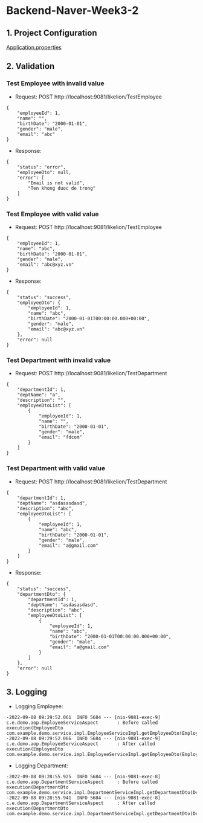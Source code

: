 # Backend-Naver-Week3-2
## 1. Project Configuration
[Application.properties](https://github.com/TieuLang/Backend-Naver-Week3-2/blob/master/src/main/resources/application.properties)
## 2. Validation
### Test Employee with invalid value
- Request: POST http://localhost:9081/likelion/TestEmployee
```
{
    "employeeId": 1,
    "name": "",
    "birthDate": "2000-01-01",
    "gender": "male",
    "email": "abc"
}
```
- Response:
```
{
    "status": "error",
    "employeeDto": null,
    "error": [
        "Email is not valid",
        "Ten khong duoc de trong"
    ]
}
```
### Test Employee with valid value
- Request: POST http://localhost:9081/likelion/TestEmployee
```
{
    "employeeId": 1,
    "name": "abc",
    "birthDate": "2000-01-01",
    "gender": "male",
    "email": "abc@xyz.vn"
}
```
- Response:
```
{
    "status": "success",
    "employeeDto": {
        "employeeId": 1,
        "name": "abc",
        "birthDate": "2000-01-01T00:00:00.000+00:00",
        "gender": "male",
        "email": "abc@xyz.vn"
    },
    "error": null
}
```
### Test Department with invalid value
- Request: POST http://localhost:9081/likelion/TestDepartment 
```
{
    "departmentId": 1,
    "deptName": "a",
    "description": "",
    "employeeDtoList": [
        {
            "employeeId": 1,
            "name": "",
            "birthDate": "2000-01-01",
            "gender": "male",
            "email": "fdcom"
        }
    ]
}
```
### Test Department with valid value
- Request: POST http://localhost:9081/likelion/TestDepartment 
```
{
    "departmentId": 1,
    "deptName": "asdasasdasd",
    "description": "abc",
    "employeeDtoList": [
        {
            "employeeId": 1,
            "name": "abc",
            "birthDate": "2000-01-01",
            "gender": "male",
            "email": "a@gmail.com"
        }
    ]
}
```
- Response:
```
{
    "status": "success",
    "departmentDto": {
        "departmentId": 1,
        "deptName": "asdasasdasd",
        "description": "abc",
        "employeeDtoList": [
            {
                "employeeId": 1,
                "name": "abc",
                "birthDate": "2000-01-01T00:00:00.000+00:00",
                "gender": "male",
                "email": "a@gmail.com"
            }
        ]
    },
    "error": null
}
```
## 3. Logging
- Logging Employee:
```
-2022-09-08 09:29:52.061  INFO 5684 --- [nio-9081-exec-9] c.e.demo.aop.EmployeeServiceAspect       : Before called execution(EmployeeDto com.example.demo.service.impl.EmployeeServiceImpl.getEmployeeDto(EmployeeDto))
-2022-09-08 09:29:52.066  INFO 5684 --- [nio-9081-exec-9] c.e.demo.aop.EmployeeServiceAspect       : After called execution(EmployeeDto com.example.demo.service.impl.EmployeeServiceImpl.getEmployeeDto(EmployeeDto))
```
- Logging Department:
```
-2022-09-08 09:28:55.925  INFO 5684 --- [nio-9081-exec-8] c.e.demo.aop.DepartmentServiceAspect     : Before called execution(DepartmentDto com.example.demo.service.impl.DepartmentServiceImpl.getDepartmentDto(DepartmentDto))
-2022-09-08 09:28:55.941  INFO 5684 --- [nio-9081-exec-8] c.e.demo.aop.DepartmentServiceAspect     : After called execution(DepartmentDto com.example.demo.service.impl.DepartmentServiceImpl.getDepartmentDto(DepartmentDto))
```


